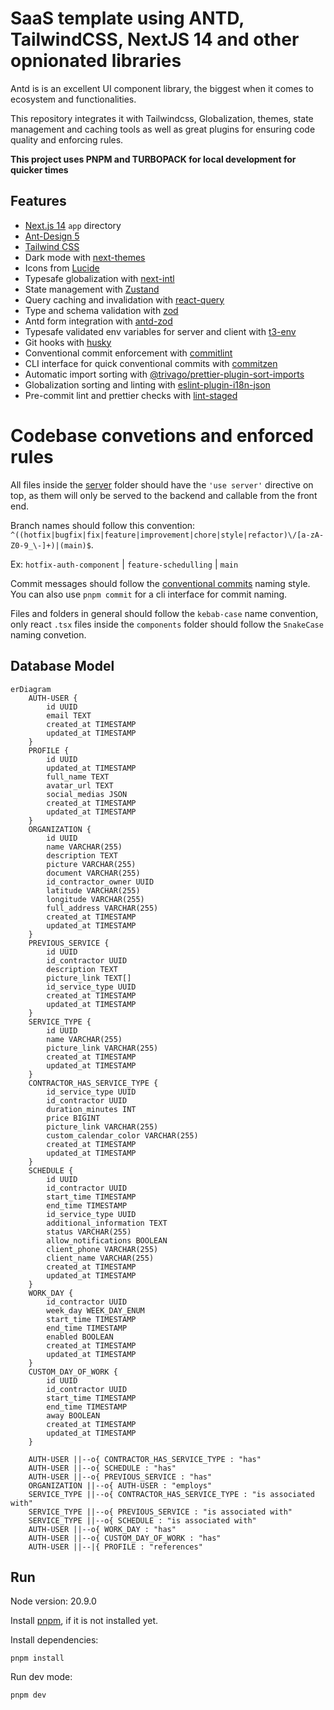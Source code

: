 # SaaS template using ANTD, TailwindCSS, NextJS 14 and other opnionated libraries

Antd is is an excellent UI component library, the biggest when it comes to ecosystem and functionalities.

This repository integrates it with Tailwindcss, Globalization, themes, state management and caching tools as well as great plugins for ensuring code quality and enforcing rules.

**This project uses PNPM and TURBOPACK for local development for quicker times**

## Features

- [Next.js 14](https://github.com/vercel/next.js) `app` directory
- [Ant-Design 5](https://github.com/ant-design/ant-design)
- [Tailwind CSS](https://github.com/tailwindlabs/tailwindcss)
- Dark mode with [next-themes](https://github.com/pacocoursey/next-themes)
- Icons from [Lucide](https://lucide.dev)
- Typesafe globalization with [next-intl](https://github.com/amannn/next-intl)
- State management with [Zustand](https://github.com/pmndrs/zustand)
- Query caching and invalidation with [react-query](https://www.npmjs.com/package/@tanstack/react-query)
- Type and schema validation with [zod](https://zod.dev/)
- Antd form integration with [antd-zod](https://github.com/MrBr/antd-zod)
- Typesafe validated env variables for server and client with [t3-env](https://env.t3.gg/docs/nextjs)
- Git hooks with [husky](https://github.com/typicode/husky)
- Conventional commit enforcement with [commitlint](https://github.com/conventional-changelog/commitlint)
- CLI interface for quick conventional commits with [commitzen](https://github.com/commitizen/cz-cli)
- Automatic import sorting with [@trivago/prettier-plugin-sort-imports](https://github.com/trivago/prettier-plugin-sort-imports)
- Globalization sorting and linting with [eslint-plugin-i18n-json](https://www.npmjs.com/package/eslint-plugin-i18n-json)
- Pre-commit lint and prettier checks with [lint-staged](https://github.com/lint-staged/lint-staged)

# Codebase convetions and enforced rules

All files inside the [server](/src/server/) folder should have the `'use server'` directive on top, as them will only be served to the backend and callable from the front end.

Branch names should follow this convention:
`^((hotfix|bugfix|fix|feature|improvement|chore|style|refactor)\/[a-zA-Z0-9_\-]+)|(main)$`.

Ex: `hotfix-auth-component` | `feature-schedulling` | `main`

Commit messages should follow the [conventional commits](https://www.conventionalcommits.org/en/v1.0.0/) naming style. You can also use `pnpm commit` for a cli interface for commit naming.

Files and folders in general should follow the `kebab-case` name convention, only react `.tsx` files inside the `components` folder should follow the `SnakeCase` naming convetion.

## Database Model

```mermaid
erDiagram
    AUTH-USER {
        id UUID
        email TEXT
        created_at TIMESTAMP
        updated_at TIMESTAMP
    }
    PROFILE {
        id UUID
        updated_at TIMESTAMP
        full_name TEXT
        avatar_url TEXT
        social_medias JSON
        created_at TIMESTAMP
        updated_at TIMESTAMP
    }
    ORGANIZATION {
        id UUID
        name VARCHAR(255)
        description TEXT
        picture VARCHAR(255)
        document VARCHAR(255)
        id_contractor_owner UUID
        latitude VARCHAR(255)
        longitude VARCHAR(255)
        full_address VARCHAR(255)
        created_at TIMESTAMP
        updated_at TIMESTAMP
    }
    PREVIOUS_SERVICE {
        id UUID
        id_contractor UUID
        description TEXT
        picture_link TEXT[]
        id_service_type UUID
        created_at TIMESTAMP
        updated_at TIMESTAMP
    }
    SERVICE_TYPE {
        id UUID
        name VARCHAR(255)
        picture_link VARCHAR(255)
        created_at TIMESTAMP
        updated_at TIMESTAMP
    }
    CONTRACTOR_HAS_SERVICE_TYPE {
        id_service_type UUID
        id_contractor UUID
        duration_minutes INT
        price BIGINT
        picture_link VARCHAR(255)
        custom_calendar_color VARCHAR(255)
        created_at TIMESTAMP
        updated_at TIMESTAMP
    }
    SCHEDULE {
        id UUID
        id_contractor UUID
        start_time TIMESTAMP
        end_time TIMESTAMP
        id_service_type UUID
        additional_information TEXT
        status VARCHAR(255)
        allow_notifications BOOLEAN
        client_phone VARCHAR(255)
        client_name VARCHAR(255)
        created_at TIMESTAMP
        updated_at TIMESTAMP
    }
    WORK_DAY {
        id_contractor UUID
        week_day WEEK_DAY_ENUM
        start_time TIMESTAMP
        end_time TIMESTAMP
        enabled BOOLEAN
        created_at TIMESTAMP
        updated_at TIMESTAMP
    }
    CUSTOM_DAY_OF_WORK {
        id UUID
        id_contractor UUID
        start_time TIMESTAMP
        end_time TIMESTAMP
        away BOOLEAN
        created_at TIMESTAMP
        updated_at TIMESTAMP
    }
    
    AUTH-USER ||--o{ CONTRACTOR_HAS_SERVICE_TYPE : "has"
    AUTH-USER ||--o{ SCHEDULE : "has"
    AUTH-USER ||--o{ PREVIOUS_SERVICE : "has"
    ORGANIZATION ||--o{ AUTH-USER : "employs"
    SERVICE_TYPE ||--o{ CONTRACTOR_HAS_SERVICE_TYPE : "is associated with"
    SERVICE_TYPE ||--o{ PREVIOUS_SERVICE : "is associated with"
    SERVICE_TYPE ||--o{ SCHEDULE : "is associated with"
    AUTH-USER ||--o{ WORK_DAY : "has"
    AUTH-USER ||--o{ CUSTOM_DAY_OF_WORK : "has"
    AUTH-USER ||--|{ PROFILE : "references"
```


## Run 

Node version: 20.9.0

Install [pnpm](https://pnpm.io/installation), if it is not installed yet.

Install dependencies:
```
pnpm install
```

Run dev mode: 
```
pnpm dev
```